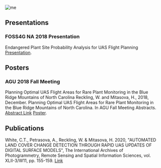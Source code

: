 ![me](https://wjreckli.github.io/ncsu/images/cloud.jpg)
## Presentations
### FOSS4G NA 2018 Presentation
Endangered Plant Site Probability Analysis for UAS Flight Planning
[Presentation](https://wjreckli.github.io/ncsu/docs/FOSS4GNA2018.pdf).

## Posters
### AGU 2018 Fall Meeting
Planning Optimal UAS Flight Areas for Rare Plant Monitoring in the Blue Ridge Mountains of North Carolina
Reckling, W. and Mitasova, H., 2018, December. Planning Optimal UAS Flight Areas for Rare Plant Monitoring in the Blue Ridge Mountains of North Carolina. In AGU Fall Meeting Abstracts. 
[Abstract Link](https://ui.adsabs.harvard.edu/abs/2018AGUFM.B33F2735R/abstract)
[Poster](https://wjreckli.github.io/ncsu/docs/AGU_2018_v3.jpg).

## Publications
White, C.T., Petrasova, A., Reckling, W. & Mitasova, H. 2020, "AUTOMATED LAND COVER CHANGE DETECTION THROUGH RAPID UAS UPDATES OF DIGITAL SURFACE MODELS", The International Archives of Photogrammetry, Remote Sensing and Spatial Information Sciences, vol. XLII-3/W11, pp. 155-159.
[Link](https://search.proquest.com/openview/00ab93c26c39fd3e2a3ddfae3c8ebba9/1?pq-origsite=gscholar&cbl=2037674)

